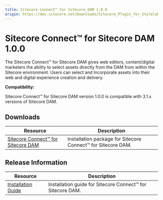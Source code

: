 ```yaml
---
title: Sitecore Connect™ for Sitecore DAM 1.0.0
origin: https://dev.sitecore.net/Downloads/Sitecore_Plugin_for_Stylelabs_DAM/10/Sitecore_Plugin_10_for_Stylelabs_DAM.aspx
---
```


# Sitecore Connect™ for Sitecore DAM 1.0.0

The Sitecore Connect™ for Sitecore DAM gives web editors, content/digital marketers the ability to select assets directly from the DAM from within the Sitecore environment. Users can select and Incorporate assets into their web and digital experience creation and delivery.

**Compatibility:**

Sitecore Connect™ for Sitecore DAM version 1.0.0 is compatible with 3.1.x versions of Sitecore DAM.

## Downloads

 | Resource | Description |
 | --- | --- |
 | [Sitecore Connect™ for Sitecore DAM](https://sitecoredev.azureedge.net/~/media/9A683955F98249769E8D5CB7AFC2525C.ashx?date=20181228T201149) | Installation package for Sitecore Connect™ for Sitecore DAM. |

## Release Information

 | Resource | Description |
 | --- | --- |
 | [Installation Guide](https://sitecoredev.azureedge.net/~/media/2AA7B491686E4BCEA7CD4C79440E21A1.ashx?date=20200211T090549) | Installation guide for Sitecore Connect™ for Sitecore DAM. |